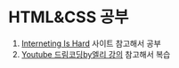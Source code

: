 # HTML&CSS 공부

1. [Interneting Is Hard](https://www.internetingishard.com/html-and-css/) 사이트 참고해서 공부
2. [Youtube 드림코딩by엘리 강의](https://www.youtube.com/playlist?list=PLv2d7VI9OotQ1F92Jp9Ce7ovHEsuRQB3Y) 참고해서 복습